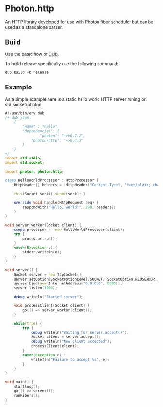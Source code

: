 # Photon.http

An HTTP library developed for use with [Photon](https://github.com/DmitryOlshansky/photon) fiber scheduler but can be used as a standalone parser.

## Build

Use the basic flow of [DUB](https://dub.pm/getting-started/first-steps/#building-a-third-party-project).

To build release specifically use the following command:
```
dub build -b release
```
## Example

As a simple example here is a static hello world HTTP server runing on std.socket/photon:

```d
#!/usr/bin/env dub
/+ dub.json:
    {
	    "name" : "hello",
        "dependencies": {
		        "photon": "~>v0.7.2",
            "photon-http": "~>0.4.5"
        }
    }
+/
import std.stdio;
import std.socket;

import photon, photon.http;

class HelloWorldProcessor : HttpProcessor {
    HttpHeader[] headers = [HttpHeader("Content-Type", "text/plain; charset=utf-8")];

    this(Socket sock){ super(sock); }
    
    override void handle(HttpRequest req) {
        respondWith("Hello, world!", 200, headers);
    }
}

void server_worker(Socket client) {
    scope processor =  new HelloWorldProcessor(client);
    try {
        processor.run();
    }
    catch(Exception e) {
        stderr.writeln(e);
    }
}

void server() {
    Socket server = new TcpSocket();
    server.setOption(SocketOptionLevel.SOCKET, SocketOption.REUSEADDR, true);
    server.bind(new InternetAddress("0.0.0.0", 8080));
    server.listen(1000);

    debug writeln("Started server");

    void processClient(Socket client) {
        go(() => server_worker(client));
    }

    while(true) {
        try {
            debug writeln("Waiting for server.accept()");
            Socket client = server.accept();
            debug writeln("New client accepted");
            processClient(client);
        }
        catch(Exception e) {
            writefln("Failure to accept %s", e);
        }
    }
}

void main() {
    startloop();
    go(() => server());
    runFibers();
}

```



